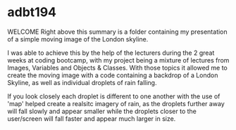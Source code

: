 # adbt194
WELCOME
Right above this summary is a folder containing my presentation of a simple moving image of the London skyline.

I was able to achieve this by the help of the lecturers during the 2 great weeks at coding bootcamp, with my project being a mixture of lectures from Images, Variables and Objects & Classes. 
With those topics it allowed me to create the moving image with a code containing a backdrop of a London Skyline, as well as individual droplets of rain falling. 

If you look closely each droplet is different to one another with the use of 'map' helped create a realsitc imagery of rain, as the droplets further away will fall slowly and appear smaller while the droplets closer to the user/screen will fall faster and appear much larger in size.
